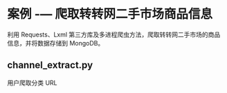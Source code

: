 # 案例 -— 爬取转转网二手市场商品信息

利用 Requests、Lxml 第三方库及多进程爬虫方法，爬取转转网二手市场的商品信息，并将数据存储到 MongoDB。

## channel_extract.py

用户爬取分类 URL



